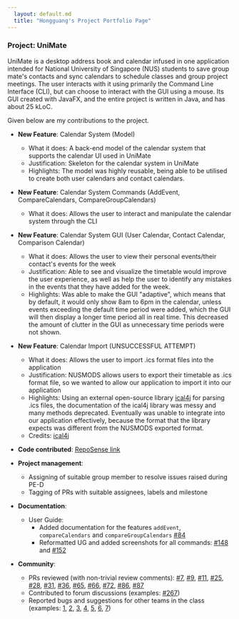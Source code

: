 ```yaml
---
  layout: default.md
  title: "Hongguang's Project Portfolio Page"
---
```


### Project: UniMate

UniMate is a desktop address book and calendar infused in one application intended for National University of Singapore (NUS) students to save group mate's contacts and sync calendars to schedule classes and group project meetings. The user interacts with it using primarily the Command Line Interface (CLI), but can choose to interact with the GUI using a mouse. Its GUI created with JavaFX, and the entire project is written in Java, and has about 25 kLoC.

Given below are my contributions to the project.

* **New Feature**: Calendar System (Model)
  * What it does: A back-end model of the calendar system that supports the calendar UI used in UniMate
  * Justification: Skeleton for the calendar system in UniMate
  * Highlights: The model was highly reusable, being able to be utilised to create both user calendars and contact calendars.

* **New Feature**: Calendar System Commands (AddEvent, CompareCalendars, CompareGroupCalendars)
  * What it does: Allows the user to interact and manipulate the calendar system through the CLI

* **New Feature**: Calendar System GUI (User Calendar, Contact Calendar, Comparison Calendar)
  * What it does: Allows the user to view their personal events/their contact's events for the week
  * Justification: Able to see and visualize the timetable would improve the user experience, as well as help the user to identify any mistakes in the events that they have added for the week.
  * Highlights: Was able to make the GUI "adaptive", which means that by default, it would only show 8am to 6pm in the calendar, unless events exceeding the default time period were added, which the GUI will then display a longer time period all in real time. This decreased the amount of clutter in the GUI as unnecessary time periods were not shown.

* **New Feature**: Calendar Import (UNSUCCESSFUL ATTEMPT)
  * What it does: Allows the user to import .ics format files into the application
  * Justification: NUSMODS allows users to export their timetable as .ics format file, so we wanted to allow our application to import it into our application
  * Highlights: Using an external open-source library [ical4j](https://www.ical4j.org/) for parsing .ics files, the documentation of the ical4j library was messy and many methods deprecated. Eventually was unable to integrate into our application effectively, because the format that the library expects was different from the NUSMODS exported format.
  * Credits: [ical4j](https://www.ical4j.org/)

* **Code contributed**: [RepoSense link](https://nus-cs2103-ay2324s1.github.io/tp-dashboard/?search=&sort=groupTitle&sortWithin=title&timeframe=commit&mergegroup=&groupSelect=groupByRepos&breakdown=true&checkedFileTypes=docs~functional-code~test-code&since=2023-09-22&tabOpen=true&tabType=authorship&tabAuthor=lihongguang00&tabRepo=AY2324S1-CS2103-F13-4%2Ftp%5Bmaster%5D&authorshipIsMergeGroup=false&authorshipFileTypes=docs~functional-code~test-code&authorshipIsBinaryFileTypeChecked=false&authorshipIsIgnoredFilesChecked=false)

* **Project management**:
  * Assigning of suitable group member to resolve issues raised during PE-D
  * Tagging of PRs with suitable assignees, labels and milestone

* **Documentation**:
  * User Guide:
    * Added documentation for the features `addEvent`, `compareCalendars` and `compareGroupCalendars` [#84](https://github.com/AY2324S1-CS2103-F13-4/tp/pull/84)
    * Reformatted UG and added screenshots for all commands: [#148](https://github.com/AY2324S1-CS2103-F13-4/tp/pull/148) and [#152](https://github.com/AY2324S1-CS2103-F13-4/tp/pull/152)

* **Community**:
  * PRs reviewed (with non-trivial review comments): [#7](https://github.com/AY2324S1-CS2103-F13-4/tp/pull/7), [#9](https://github.com/AY2324S1-CS2103-F13-4/tp/pull/9), [#11](https://github.com/AY2324S1-CS2103-F13-4/tp/pull/11), [#25](https://github.com/AY2324S1-CS2103-F13-4/tp/pull/25), [#28](https://github.com/AY2324S1-CS2103-F13-4/tp/pull/28), [#31](https://github.com/AY2324S1-CS2103-F13-4/tp/pull/31), [#36](https://github.com/AY2324S1-CS2103-F13-4/tp/pull/36), [#65](https://github.com/AY2324S1-CS2103-F13-4/tp/pull/65), [#66](https://github.com/AY2324S1-CS2103-F13-4/tp/pull/66), [#72](https://github.com/AY2324S1-CS2103-F13-4/tp/pull/72), [#86](https://github.com/AY2324S1-CS2103-F13-4/tp/pull/86), [#87](https://github.com/AY2324S1-CS2103-F13-4/tp/pull/87)
  * Contributed to forum discussions (examples: [#267](https://github.com/nus-cs2103-AY2324S1/forum/issues/267))
  * Reported bugs and suggestions for other teams in the class (examples: [1](https://github.com/lihongguang00/ped/issues/1), [2](https://github.com/lihongguang00/ped/issues/2), [3](https://github.com/lihongguang00/ped/issues/3), [4](https://github.com/lihongguang00/ped/issues/4), [5](https://github.com/lihongguang00/ped/issues/5), [6](https://github.com/lihongguang00/ped/issues/6), [7](https://github.com/lihongguang00/ped/issues/7))
